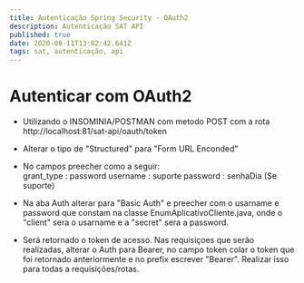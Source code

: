 ```yaml
---
title: Autenticação Spring Security - OAuth2
description: Autenticação SAT API
published: true
date: 2020-08-11T13:02:42.641Z
tags: sat, autenticação, api
---
```


# Autenticar com OAuth2

- Utilizando o INSOMINIA/POSTMAN com metodo POST com a rota http://localhost:81/sat-api/oauth/token

- Alterar o tipo de "Structured" para "Form URL Enconded"

- No campos preecher como a seguir:<br/>
	grant_type : password
	username : suporte
	password : senhaDia (Se suporte)
  <br/>
	
- Na aba Auth alterar para "Basic Auth" e preecher com o usarname e password que constam na classe EnumAplicativoCliente.java, onde o "client" sera o usarname e a "secret" sera a password.

- Será retornado o token de acesso. Nas requisiçoes que serão realizadas, alterar o Auth para Bearer, no campo token colar o token que foi retornado anteriormente e no prefix escrever "Bearer". Realizar isso para todas a requisições/rotas.

